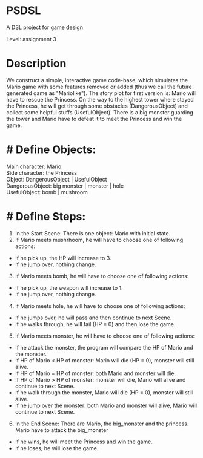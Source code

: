 # PSDSL
A DSL project for game design

Level: assignment 3

# Description

We construct a simple, interactive game code-base, which simulates the Mario game with some features removed or added (thus we call the future generated game as "Mariolike"). 
The story plot for first version is: Mario will have to rescue the Princess. On the way to the highest tower where stayed the Princess, he will get through some obstacles (DangerousObject) and collect some helpful stuffs (UsefulObject). There is a big monster guarding the tower and Mario have to defeat it to meet the Princess and win the game.

# # Define Objects:

Main character: Mario  
Side character: the Princess  
Object: DangerousObject | UsefulObject  
DangerousObject: big monster | monster | hole  
UsefulObject: bomb | mushroom  

# # Define Steps:
1. In the Start Scene: There is one object: Mario with initial state.
2. If Mario meets mushrhoom, he will have to choose one of following actions:
* If he pick up, the HP will increase to 3.
* If he jump over, nothing change.
3. If Mario meets bomb, he will have to choose one of following actions:
* If he pick up, the weapon will increase to 1.
* If he jump over, nothing change.
4. If Mario meets hole, he will have to choose one of following actions:
* If he jumps over, he will pass and then continue to next Scene.
* If he walks through, he will fail (HP = 0) and then lose the game.
5. If Mario meets monster, he will have to choose one of following actions:
* If he attack the monster, the program will compare the HP of Mario and the monster.
* If HP of Mario < HP of monster: Mario will die (HP = 0), monster will still alive.
* If HP of Mario = HP of monster: both Mario and monster will die.
* If HP of Mario > HP of monster: monster will die, Mario will alive and continue to next Scene.
* If he walk through the monster, Mario will die (HP = 0), monster will still alive.
* If he jump over the monster: both Mario and monster will alive, Mario will continue to next Scene.

6. In the End Scene: There are Mario, the big_monster and the princess. Mario have to attack the big_monster
* If he wins, he will meet the Princess and win the game.
* If he loses, he will lose the game.
